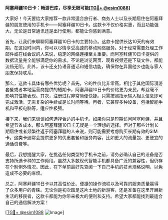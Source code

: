 **阿塞拜疆10日卡：畅游巴库，尽享无限可能[[TG💪+ @esim1088](https://t.me/s/esim1088)]**

大家好！今天要给大家推荐一款非常适合旅行者、商务人士以及长期居住在阿塞拜疆的朋友使用的手机卡——阿塞拜疆10日卡。这款卡不仅价格实惠，而且功能强大，无论是日常通讯还是出行使用，都能让你感到满意。

首先，让我们来聊聊阿塞拜疆10日卡的主要特点。这款卡提供长达10天的有效期，在这段时间内，你可以尽情享受高速的移动网络服务。对于经常需要处理工作邮件或在线会议的人来说，稳定的网络连接至关重要。而阿塞拜疆10日卡提供的数据流量完全能够满足你的需求。不论是浏览网页、观看视频还是下载文件，都能流畅无阻。此外，该卡还支持语音通话和短信功能，确保你在异国他乡也能与家人朋友保持联系。

那么，这款卡具体有哪些优势呢？首先，它的性价比非常高。相比于其他国际漫游套餐或者本地运营商提供的短期卡，阿塞拜疆10日卡的价格更为亲民，却丝毫不影响其性能表现。其次，注册过程非常简便快捷。只需按照指示输入相关信息即可完成激活，无需复杂的手续或是长时间等待。再者，它兼容多种设备，包括智能手机和平板电脑等，适应性极强。

接下来，我们来谈谈如何选择合适的手机卡。如果你只是短期访问阿塞拜疆，并且希望节省成本，那么阿塞拜疆10日卡无疑是一个理想的选择。但对于那些计划长期居住或者频繁往返于阿塞拜疆的人来说，则可能需要考虑购买长期有效的SIM卡。这类卡通常会提供更多的优惠套餐和服务内容，比如更大的流量包、更便宜的通话资费等。

最后，我想提醒大家，在挑选任何类型的手机卡之前，请务必确认自己的设备是否支持所选卡种的工作频段。虽然大多数现代智能手机都具备广泛的兼容性，但仍存在个别例外情况。因此，在下单前最好先查阅一下自己手机的技术规格说明，以免造成不必要的麻烦。

总之，阿塞拜疆10日卡以其高性价比、便捷的操作流程以及可靠的服务质量赢得了众多用户的青睐。无论你是初次踏足这片土地的新游客，还是准备在这里开展新生活的移民者，这款卡都能为你带来极大的便利和支持。希望大家都能找到最适合自己的通信解决方案！

[[TG💪+ @esim1088](https://t.me/s/esim1088) ![Image](https://i.postimg.cc/4NQfJmqS/Snipaste-2025-05-13-00-14-12.png)]